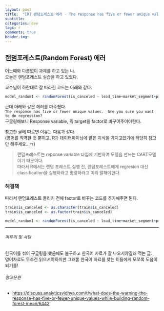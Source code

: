 ```yaml
---
layout: post
title:  "[R] 랜덤포레스트 에러 - The response has five or fewer unique values.  Are you sure you want to do regression?"
subtitle:   
categories: dev
tags: r
comments: true
header-img: 
---
```

## 랜덤포레스트(Random Forest) 에러

어느때와 다름없이 과제를 하고 있는 나.  
오늘은 랜덤포레스트 실습을 하고 있었다.  

교수님이 하란대로 잘 따라한 코드는 아래와 같다.  

```r
model_random1 <- randomForest(is_canceled ~ lead_time+market_segment+previous_cancellations+booking_changes+deposit_type+days_in_waiting_list+required_car_parking_spaces+total_of_special_requests, data=train, ntree=250, mtry=sqrt(8))
```
  
근데 아래와 같은 에러를 마주쳤다.  
`The response has five or fewer unique values.  Are you sure you want to do regression?`  
구글링해보니 Response variable, 즉 target을 factor로 바꾸어주어야한다.  

참고한 글에 따르면 이유는 다음과 같다.  
(영어를 직역한 것 뿐이고, R과 데이터마이닝에 얕은 지식을 가지고있기에 적당히 참고만 해주세요...ㅠ)  
  
> 랜덤포레스트는 reponse variable 타입에 기반하여 모델을 만드는 CART모델이기 때문이다.  
> 따라서 R에서는 랜덤 포레스트 실행 전, 랜덤포레스트에게 regresion 대신 classification을 실행하라고 명령하라고 미리 말해야한다.  

### 해결책

따라서 랜덤포레스트 돌리기 전에 factor로 바꾸는 코드를 추가해주면 된다.  

```r
train$is_canceled <- as.character(train$is_canceled)
train$is_canceled <- as.factor(train$is_canceled)

model_random1 <- randomForest(is_canceled ~ lead_time+market_segment+previous_cancellations+booking_changes+deposit_type+days_in_waiting_list+required_car_parking_spaces+total_of_special_requests, data=train, ntree=250, mtry=sqrt(8))
```

---

###### 마무리 및 사담
한국어를 섞어 구글링을 했음에도 불구하고 한국어 자료가 잘 나오지않길래 적는 글.  
영어자료도 무조건 읽으셔야하지만 그래롣 한국어 자료를 찾는 이들에게 모쪼록 도움이 되기를!   

###### 참고문헌
+ <https://discuss.analyticsvidhya.com/t/what-does-the-warning-the-response-has-five-or-fewer-unique-values-while-building-random-forest-mean/6442>